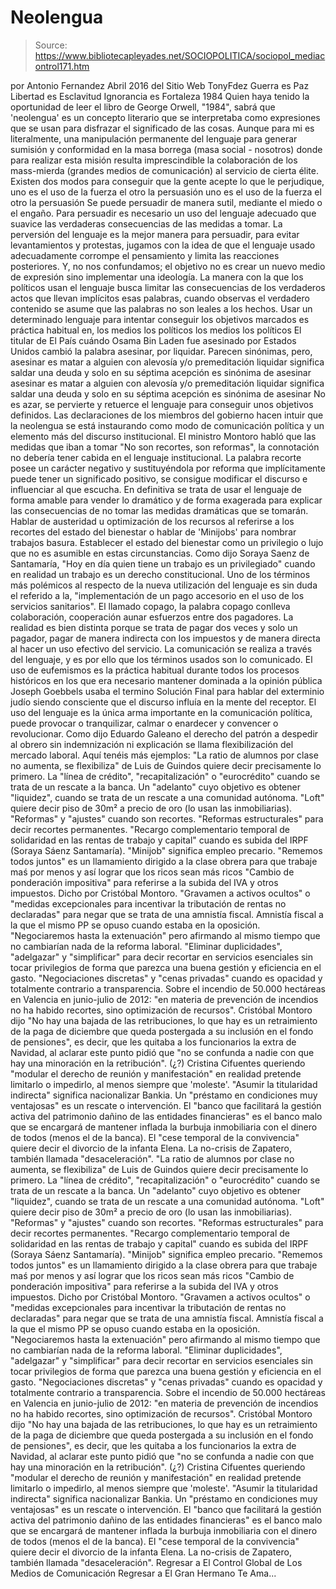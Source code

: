 # Neolengua

> Source: https://www.bibliotecapleyades.net/SOCIOPOLITICA/sociopol_mediacontrol171.htm

por Antonio Fernandez Abril 2016
del Sitio Web TonyFdez
Guerra es Paz
Libertad es Esclavitud
Ignorancia es Fortaleza
1984
Quien haya tenido la oportunidad de leer el libro de George Orwell, "1984", sabrá que 'neolengua' es un concepto literario que se interpretaba como expresiones que se usan para disfrazar el significado de las cosas.
Aunque para mi es literalmente, una manipulación permanente del lenguaje para generar sumisión y conformidad en la masa borrega (masa social - nosotros) donde para realizar esta misión resulta imprescindible la colaboración de los mass-mierda (grandes medios de comunicación) al servicio de cierta élite. Existen dos modos para conseguir que la gente acepte lo que le perjudique,
uno es el uso de la fuerza el otro la persuasión
uno es el uso de la fuerza
el otro la persuasión
Se puede persuadir de manera sutil, mediante el miedo o el engaño.
Para persuadir es necesario un uso del lenguaje adecuado que suavice las verdaderas consecuencias de las medidas a tomar. La perversión del lenguaje es la mejor manera para persuadir, para evitar levantamientos y protestas, jugamos con la idea de que el lenguaje usado adecuadamente corrompe el pensamiento y limita las reacciones posteriores.
Y, no nos confundamos; el objetivo no es crear un nuevo medio de expresión sino implementar una ideología. La manera con la que los políticos usan el lenguaje busca limitar las consecuencias de los verdaderos actos que llevan implícitos esas palabras, cuando observas el verdadero contenido se asume que las palabras no son leales a los hechos.
Usar un determinado lenguaje para intentar conseguir los objetivos marcados es práctica habitual en,
los medios los políticos
los medios
los políticos
El titular de El País cuándo Osama Bin Laden fue asesinado por Estados Unidos cambió la palabra asesinar, por liquidar.
Parecen sinónimas, pero,
asesinar es matar a alguien con alevosía y/o premeditación liquidar significa saldar una deuda y solo en su séptima acepción es sinónima de asesinar
asesinar es matar a alguien con alevosía y/o premeditación
liquidar significa saldar una deuda y solo en su séptima acepción es sinónima de asesinar
No es azar, se pervierte y retuerce el lenguaje para conseguir unos objetivos definidos. Las declaraciones de los miembros del gobierno hacen intuir que la neolengua se está instaurando como modo de comunicación política y un elemento más del discurso institucional. El ministro Montoro habló que las medidas que iban a tomar "No son recortes, son reformas", la connotación no debería tener cabida en el lenguaje institucional.
La palabra recorte posee un carácter negativo y sustituyéndola por reforma que implícitamente puede tener un significado positivo, se consigue modificar el discurso e influenciar al que escucha. En definitiva se trata de usar el lenguaje de forma amable para vender lo dramático y de forma exagerada para explicar las consecuencias de no tomar las medidas dramáticas que se tomarán.
Hablar de austeridad u optimización de los recursos al referirse a los recortes del estado del bienestar o hablar de 'Minijobs' para nombrar trabajos basura.
Establecer el estado del bienestar como un privilegio o lujo que no es asumible en estas circunstancias.
Como dijo Soraya Saenz de Santamaría,
"Hoy en día quien tiene un trabajo es un privilegiado" cuando en realidad un trabajo es un derecho constitucional.
Uno de los términos más polémicos al respecto de la nueva utilización del lenguaje es sin duda el referido a la,
"implementación de un pago accesorio en el uso de los servicios sanitarios".
El llamado copago, la palabra copago conlleva colaboración, cooperación aunar esfuerzos entre dos pagadores. La realidad es bien distinta porque se trata de pagar dos veces y solo un pagador, pagar de manera indirecta con los impuestos y de manera directa al hacer un uso efectivo del servicio. La comunicación se realiza a través del lenguaje, y es por ello que los términos usados son lo comunicado.
El uso de eufemismos es la práctica habitual durante todos los procesos históricos en los que era necesario mantener dominada a la opinión pública Joseph Goebbels usaba el termino Solución Final para hablar del exterminio judío siendo consciente que el discurso influía en la mente del receptor.
El uso del lenguaje es la única arma importante en la comunicación política, puede provocar o tranquilizar, calmar o enardecer y convencer o revolucionar. Como dijo Eduardo Galeano el derecho del patrón a despedir al obrero sin indemnización ni explicación se llama flexibilización del mercado laboral. Aquí tenéis más ejemplos:
"La ratio de alumnos por clase no aumenta, se flexibiliza" de Luis de Guindos quiere decir precisamente lo primero. La "línea de crédito", "recapitalización" o "eurocrédito" cuando se trata de un rescate a la banca. Un "adelanto" cuyo objetivo es obtener "liquidez", cuando se trata de un rescate a una comunidad autónoma. "Loft" quiere decir piso de 30m² a precio de oro (lo usan las inmobiliarias). "Reformas" y "ajustes" cuando son recortes. "Reformas estructurales" para decir recortes permanentes. "Recargo complementario temporal de solidaridad en las rentas de trabajo y capital" cuando es subida del IRPF (Soraya Sáenz Santamaría). "Minijob" significa empleo precario. "Rememos todos juntos" es un llamamiento dirigido a la clase obrera para que trabaje maś por menos y así lograr que los ricos sean más ricos "Cambio de ponderación impositiva" para referirse a la subida del IVA y otros impuestos. Dicho por Cristóbal Montoro. "Gravamen a activos ocultos" o "medidas excepcionales para incentivar la tributación de rentas no declaradas" para negar que se trata de una amnistía fiscal. Amnistía fiscal a la que el mismo PP se opuso cuando estaba en la oposición. "Negociaremos hasta la extenuación" pero afirmando al mismo tiempo que no cambiarían nada de la reforma laboral. "Eliminar duplicidades", "adelgazar" y "simplificar" para decir recortar en servicios esenciales sin tocar privilegios de forma que parezca una buena gestión y eficiencia en el gasto. "Negociaciones discretas" y "cenas privadas" cuando es opacidad y totalmente contrario a transparencia. Sobre el incendio de 50.000 hectáreas en Valencia en junio-julio de 2012: "en materia de prevención de incendios no ha habido recortes, sino optimización de recursos". Cristóbal Montoro dijo "No hay una bajada de las retribuciones, lo que hay es un retraimiento de la paga de diciembre que queda postergada a su inclusión en el fondo de pensiones", es decir, que les quitaba a los funcionarios la extra de Navidad, al aclarar este punto pidió que "no se confunda a nadie con que hay una minoración en la retribución". (¿?) Cristina Cifuentes queriendo "modular el derecho de reunión y manifestación" en realidad pretende limitarlo o impedirlo, al menos siempre que 'moleste'. "Asumir la titularidad indirecta" significa nacionalizar Bankia. Un "préstamo en condiciones muy ventajosas" es un rescate o intervención. El "banco que facilitará la gestión activa del patrimonio dañino de las entidades financieras" es el banco malo que se encargará de mantener inflada la burbuja inmobiliaria con el dinero de todos (menos el de la banca). El "cese temporal de la convivencia" quiere decir el divorcio de la infanta Elena. La no-crisis de Zapatero, también llamada "desaceleración".
"La ratio de alumnos por clase no aumenta, se flexibiliza" de Luis de Guindos quiere decir precisamente lo primero.
La "línea de crédito", "recapitalización" o "eurocrédito" cuando se trata de un rescate a la banca.
Un "adelanto" cuyo objetivo es obtener "liquidez", cuando se trata de un rescate a una comunidad autónoma.
"Loft" quiere decir piso de 30m² a precio de oro (lo usan las inmobiliarias).
"Reformas" y "ajustes" cuando son recortes.
"Reformas estructurales" para decir recortes permanentes.
"Recargo complementario temporal de solidaridad en las rentas de trabajo y capital" cuando es subida del IRPF (Soraya Sáenz Santamaría).
"Minijob" significa empleo precario.
"Rememos todos juntos" es un llamamiento dirigido a la clase obrera para que trabaje maś por menos y así lograr que los ricos sean más ricos
"Cambio de ponderación impositiva" para referirse a la subida del IVA y otros impuestos. Dicho por Cristóbal Montoro.
"Gravamen a activos ocultos" o "medidas excepcionales para incentivar la tributación de rentas no declaradas" para negar que se trata de una amnistía fiscal. Amnistía fiscal a la que el mismo PP se opuso cuando estaba en la oposición.
"Negociaremos hasta la extenuación" pero afirmando al mismo tiempo que no cambiarían nada de la reforma laboral.
"Eliminar duplicidades", "adelgazar" y "simplificar" para decir recortar en servicios esenciales sin tocar privilegios de forma que parezca una buena gestión y eficiencia en el gasto.
"Negociaciones discretas" y "cenas privadas" cuando es opacidad y totalmente contrario a transparencia.
Sobre el incendio de 50.000 hectáreas en Valencia en junio-julio de 2012: "en materia de prevención de incendios no ha habido recortes, sino optimización de recursos".
Cristóbal Montoro dijo "No hay una bajada de las retribuciones, lo que hay es un retraimiento de la paga de diciembre que queda postergada a su inclusión en el fondo de pensiones", es decir, que les quitaba a los funcionarios la extra de Navidad, al aclarar este punto pidió que "no se confunda a nadie con que hay una minoración en la retribución". (¿?)
Cristina Cifuentes queriendo "modular el derecho de reunión y manifestación" en realidad pretende limitarlo o impedirlo, al menos siempre que 'moleste'.
"Asumir la titularidad indirecta" significa nacionalizar Bankia.
Un "préstamo en condiciones muy ventajosas" es un rescate o intervención.
El "banco que facilitará la gestión activa del patrimonio dañino de las entidades financieras" es el banco malo que se encargará de mantener inflada la burbuja inmobiliaria con el dinero de todos (menos el de la banca).
El "cese temporal de la convivencia" quiere decir el divorcio de la infanta Elena.
La no-crisis de Zapatero, también llamada "desaceleración".
Regresar a El Control Global de Los Medios de Comunicación
Regresar a El Gran Hermano Te Ama...

